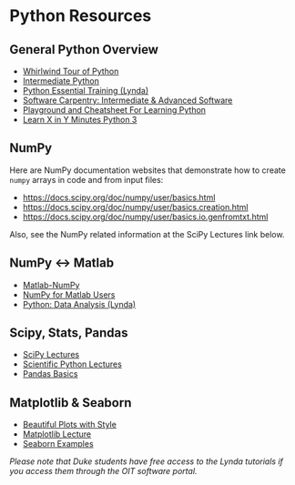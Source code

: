 # Python Resources

## General Python Overview
* [Whirlwind Tour of Python](https://github.com/jakevdp/WhirlwindTourOfPython)
* [Intermediate Python](http://book.pythontips.com/en/latest/index.html)
* [Python Essential Training (Lynda)](https://www.lynda.com/Python-tutorials/Python-Essential-Training/614299-2.html)
* [Software Carpentry: Intermediate & Advanced Software](https://intermediate-and-advanced-software-carpentry.readthedocs.io/en/latest/index.html)
* [Playground and Cheatsheet For Learning Python](https://github.com/trekhleb/learn-python)
* [Learn X in Y Minutes Python 3](https://learnxinyminutes.com/docs/python3/)

## NumPy
 Here are NumPy documentation websites
 that demonstrate how to create `numpy` arrays in code and from input
 files:
  * <https://docs.scipy.org/doc/numpy/user/basics.html>
  * <https://docs.scipy.org/doc/numpy/user/basics.creation.html>
  * <https://docs.scipy.org/doc/numpy/user/basics.io.genfromtxt.html>
  
Also, see the NumPy related information at the SciPy Lectures link below.

## NumPy <-> Matlab
* [Matlab-NumPy](http://mathesaurus.sourceforge.net/matlab-numpy.html)
* [NumPy for Matlab Users](https://scipy.github.io/old-wiki/pages/NumPy_for_Matlab_Users)
* [Python: Data Analysis (Lynda)](https://www.lynda.com/Numpy-tutorials/Introduction-Data-Analysis-Python/419162-2.html?srchtrk=index%3a1%0alinktypeid%3a2%0aq%3apython%0apage%3a1%0as%3arelevance%0asa%3atrue%0aproducttypeid%3a2)

## Scipy, Stats, Pandas
* [SciPy Lectures](http://www.scipy-lectures.org/)
* [Scientific Python Lectures](https://nbviewer.jupyter.org/github/dpsanders/scientific-python-lectures/tree/master/)
* [Pandas Basics](http://earthpy.org/pandas-basics.html)

## Matplotlib & Seaborn
* [Beautiful Plots with Style](http://www.futurile.net/2016/02/27/matplotlib-beautiful-plots-with-style/)
* [Matplotlib Lecture](https://nbviewer.jupyter.org/github/dpsanders/scientific-python-lectures/blob/master/Lecture-4-Matplotlib.ipynb)
* [Seaborn Examples](https://seaborn.pydata.org/examples/index.html)

*Please note that Duke students have free access to the Lynda tutorials if you access them through the OIT software portal.*
